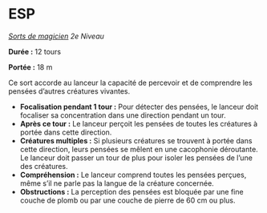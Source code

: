 # ESP


*[Sorts de magicien](../Sorts_de_magicien.md) 2e Niveau*

**Durée :** 12 tours

**Portée :** 18 m

Ce sort accorde au lanceur la capacité de percevoir et de comprendre les
pensées d’autres créatures vivantes.

  - **Focalisation pendant 1 tour :** Pour détecter des pensées, le
    lanceur doit focaliser sa concentration dans une direction pendant
    un tour.
  - **Après ce tour :** Le lanceur perçoit les pensées de toutes les
    créatures à portée dans cette direction.
  - **Créatures multiples :** Si plusieurs créatures se trouvent à
    portée dans cette direction, leurs pensées se mêlent en une
    cacophonie déroutante. Le lanceur doit passer un tour de plus pour
    isoler les pensées de l’une des créatures.
  - **Compréhension :** Le lanceur comprend toutes les pensées perçues,
    même s’il ne parle pas la langue de la créature concernée.
  - **Obstructions :** La perception des pensées est bloquée par une
    fine couche de plomb ou par une couche de pierre de 60 cm ou plus.